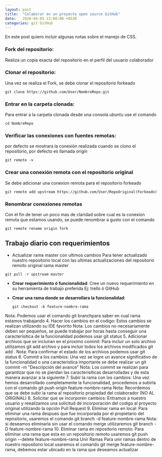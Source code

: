 ```yaml
---
layout: post
title:  "Colaborar en un proyecto open source GitHub"
date:   2020-04-05 13:00:00 +0530
categories: git GitHub
---
```


En este post quiero incluir algunas notas sobre el manejo de CSS.

### Fork del repositorio: 

Realiza un copia exacta del repositorio en el perfil del usuario colaborador

### Clonar el repositorio: 

Una vez se realiza el Fork, se debe clonar el repositorio forkeado

```shell
git clone https://github.com/User/NombreRepo.git
```

### Entrar en la carpeta clonada: 

Para entrar a la carpeta clonada desde una consola ubuntu use el comando

```shell
cd NombreRepo
```

### Verificar las conexiones con fuentes remotas: 

por defecto se mostrara la conexión realizada cuando se clono el repositorio, por defecto es llamada origin

```shell
git remote -v
```

### Crear una conexión remota con el repositorio original

Se debe adicionar una conexion remota para el repositorio forkeado

```shell
git remote add upstream https://github.com/User/RepoOriginal(Forkeado)
```

### Renombrar conexiones remotas

Con el fin de tener un poco mas de claridad sobre cual es la conexion remota que estamos usando, se puede renombrar a gusto con el comando

```shell
git remote rename origin fork
```

## Trabajo diario con requerimientos

* Actualizar rama master con ultimos cambios
Para tener actualizado nuestro repositorio local con las ultimas actualizaciones del repositorio remoto original rama master 

```shell
git pull -r upstream master
```

* **Crear requerimiento ó funcionalidad**: Cree un nuevo requerimiento en su herramienta de trabajo preferida Ej: trello ó GitHub
* **Crear una rama donde se desarrollara la funcionalidad**:

    ```shell
    git checkout -b feature-nombre-rama
    ```
Nota: Podemos usar el comando git branchpara saber en cual rama estamos trabajando
4.	Hacer los cambios en el codigo: Estos cambios se realizan utilizando su IDE favorito
Nota: Los cambios no necesariamente deben ser pequeños, se puede trabajar por horas hasta conseguir una caracterisitica de la funcionalidad podemos usar git status
5.	Adicionar archivos que se incluiran en el proximo commit: Para incluir un solo archivo utilizamos git add archivo y para incluir todos los archivos modificados git add .
Nota: Para confirmar el estado de los archivos podemos usar git status
6.	Commit a los cambios: Una vez se logre un avance significativo de la funcionalidad o una caracteristica importante se debe realizar un git commit -m "Descripción del avance"
Nota: Los commit se realizan para garantizar que no se pierdan las caracterisiticas desarrolladas y de esta manera avanzar a la siguiente
7.	Subir la rama con los cambios: Una vez hemos desarrollado completamente la funcionalidad, procedemos a subirla con el comando git push origin feature-nombre-rama
Nota: Recordemos que se debe subir la rama al repositorio propiedad del colaborador (NO AL ORIGINAL)
8.	Solicitar que se incorporen cambios: Entramos a nuestro usuario y reealizamos una solicitud de incorporación del codigo al proyecto original utilizando la opción Pull Request
9.	Eliminar rama en local: Para eliminar una rama despues que fue incorporada por el propietario del repositorio, usaremos el comando git branch -d feature-nombre-rama
Nota: si deseamos eliminarla sin usar el comando merge utilizaremos git branch -D feature-nombre-rama
10.	Eliminar rama en repositorio remoto: Para eliminar una rama que esta en un repositorio remoto usaremos git push origin --delete feature-nombre-rama
Unir Ramas
Para unir ramas dentro de nuestro repositorio local usaremos el comando git merge feature-nombre-rama, debemos estar ubicado en la rama que deseamos actualizar
